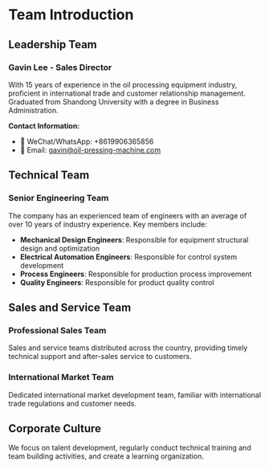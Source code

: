 # Team Introduction

## Leadership Team

### Gavin Lee - Sales Director

With 15 years of experience in the oil processing equipment industry, proficient in international trade and customer relationship management. Graduated from Shandong University with a degree in Business Administration.

**Contact Information:**
- 📱 WeChat/WhatsApp: +8619906365856
- 📧 Email: gavin@oil-pressing-machine.com

## Technical Team

### Senior Engineering Team

The company has an experienced team of engineers with an average of over 10 years of industry experience. Key members include:

- **Mechanical Design Engineers**: Responsible for equipment structural design and optimization
- **Electrical Automation Engineers**: Responsible for control system development
- **Process Engineers**: Responsible for production process improvement
- **Quality Engineers**: Responsible for product quality control

## Sales and Service Team

### Professional Sales Team

Sales and service teams distributed across the country, providing timely technical support and after-sales service to customers.

### International Market Team

Dedicated international market development team, familiar with international trade regulations and customer needs.

## Corporate Culture

We focus on talent development, regularly conduct technical training and team building activities, and create a learning organization.